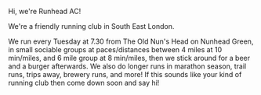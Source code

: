 Hi, we're Runhead AC!

We're a friendly running club in South East London.

We run every Tuesday at 7.30 from The Old Nun's Head on Nunhead Green, in small sociable groups at paces/distances between 4 miles at 10 min/miles, and 6 mile group at 8 min/miles, then we stick around for a beer and a burger afterwards. We also do longer runs in marathon season, trail runs, trips away, brewery runs, and more! If this sounds like your kind of running club then come down soon and say hi!
